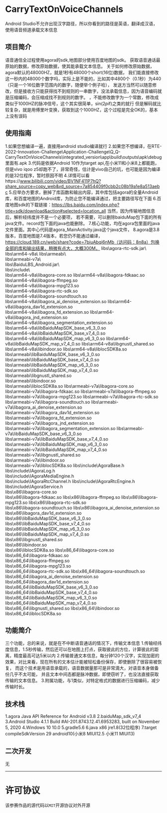 # CarryTextOnVoiceChannels
<!-- 请将上面“应用名”替换为你本次参赛作品的应用名 -->
Android Studio不允许出现汉字路径，所以你看到的路径是英语，翻译成汉语，使用语音频道承载文本信息

## 项目简介
<!-- 请描述此次参赛作品的简介 -->
语音通信全过程使用agora的sdk,地图部分使用百度地图的sdk。
获取语音通话最原始的数据，修改原始数据，使其能承载文本信息。
关于如何修改原始数据，agora默认的48000HZ，就是1秒有48000个short(16位)数据，
我们能直接修改这一秒内的48000个数字吗，实际上是不能的，比如其中4800个（0.1秒）为440（只是一个16位数字范围内的数字，随便举个例子哈），
发送方当然可以随意修改，但是接收方只能获得找不到规则的一串数字，没法承载信息，因为语音编码就是压缩编码，会压缩成找不到规则的数字。
，不能修改数字为一个常数，修改成类似于1000HZ的脉冲信号，这个其实很简单，sin(2*pi*f)之类的就行
但是解码就比较复杂，就是用傅里叶变换，获取到这个1000HZ，这个过程是完全OK的，基本上没有误码

## 使用指南
<!-- 请描述该应用的使用步骤，包括下载、依赖安装、参数及软硬件配置（如有）等 -->
1.如果您想编译一遍，直接用android studio编译就行
2.如果您不想编译，在RTE-2022-Innovation-Challenge\Application-Challenge\Q_Q-CarryTextOnVoiceChannels\integrated_version\app\build\outputs\apk\debug里面有.apk
3.代码是依据Android 10作为target api,在小米11和小米8上都能跑，但是vivo iqoo z5却跑不了，非常奇怪，估计是vivo自己的坑，也可能是因为编译的是32位程序，暂时原因不明
4.详情可以看https://www.bilibili.com/video/BV1NF411P7hQ?share_source=copy_web&vd_source=7a854409f0cbb2c08b19a1e8a513aebc
5.应举办方要求，删掉了库函数和输出内容，其中库包括agora的全量Android库，和百度地图的Android库，为防止您不能编译通过，把主要路径写在下面
6.百度地图sdk的下载链接：https://lbs.baidu.com/index.php?title=sdk/download&action#selected=location_all  当然，因为传输地图信息后，解析经纬度并不是一个必要项，
若不需要，可以删除baiduMap包下面的所有java文件。record包下面的java也能删除。
7.核心功能，均在agora包里面的java文件里面。其中心代码是agora_MainActivity.java这个java文件，
8.agora是3.8版本，百度地图是7.4版本，若您仍不能通过编译，https://cloud.189.cn/web/share?code=7biuAbqi6nMb（访问码：8n8a）包换全部的库和输出结果，稍微有点大，大概300M，
libs\agora-rtc-sdk.jar\	
libs\arm64-v8a\	
libs\armeabi\	
libs\armeabi-v7a\	
libs\BaiduLBS_Android.jar\	
libs\include\	
libs\arm64-v8a\libagora-core.so	
libs\arm64-v8a\libagora-fdkaac.so	
libs\arm64-v8a\libagora-ffmpeg.so	
libs\arm64-v8a\libagora-mpg123.so	
libs\arm64-v8a\libagora-rtc-sdk.so	
libs\arm64-v8a\libagora-soundtouch.so	
libs\arm64-v8a\libagora_ai_denoise_extension.so	
libs\arm64-v8a\libagora_dav1d_extension.so	
libs\arm64-v8a\libagora_fd_extension.so	
libs\arm64-v8a\libagora_jnd_extension.so	
libs\arm64-v8a\libagora_segmentation_extension.so	
libs\arm64-v8a\libBaiduMapSDK_base_v6_3_0.so	
libs\arm64-v8a\libBaiduMapSDK_base_v7_4_0.so	
libs\arm64-v8a\libBaiduMapSDK_map_v6_3_0.so	
libs\arm64-v8a\libBaiduMapSDK_map_v7_4_0.so	
libs\arm64-v8a\libgnustl_shared.so	
libs\arm64-v8a\libindoor.so	
libs\arm64-v8a\liblocSDK8a.so	
libs\armeabi\libBaiduMapSDK_base_v6_3_0.so	
libs\armeabi\libBaiduMapSDK_base_v7_4_0.so	
libs\armeabi\libBaiduMapSDK_map_v6_3_0.so	
libs\armeabi\libBaiduMapSDK_map_v7_4_0.so	
libs\armeabi\libgnustl_shared.so	
libs\armeabi\libindoor.so	
libs\armeabi\liblocSDK8a.so	
libs\armeabi-v7a\libagora-core.so	
libs\armeabi-v7a\libagora-fdkaac.so	
libs\armeabi-v7a\libagora-ffmpeg.so	
libs\armeabi-v7a\libagora-mpg123.so	
libs\armeabi-v7a\libagora-rtc-sdk.so	
libs\armeabi-v7a\libagora-soundtouch.so	
libs\armeabi-v7a\libagora_ai_denoise_extension.so	
libs\armeabi-v7a\libagora_dav1d_extension.so	
libs\armeabi-v7a\libagora_fd_extension.so	
libs\armeabi-v7a\libagora_jnd_extension.so	
libs\armeabi-v7a\libagora_segmentation_extension.so	
libs\armeabi-v7a\libBaiduMapSDK_base_v6_3_0.so	
libs\armeabi-v7a\libBaiduMapSDK_base_v7_4_0.so	
libs\armeabi-v7a\libBaiduMapSDK_map_v6_3_0.so	
libs\armeabi-v7a\libBaiduMapSDK_map_v7_4_0.so	
libs\armeabi-v7a\libgnustl_shared.so	
libs\armeabi-v7a\libindoor.so	
libs\armeabi-v7a\liblocSDK8a.so	
libs\include\AgoraBase.h	
libs\include\IAgoraLog.h	
libs\include\IAgoraMediaEngine.h	
libs\include\IAgoraRtcChannel.h	
libs\include\IAgoraRtcEngine.h	
libs\include\IAgoraService.h	
libs\x86\libagora-core.so	
libs\x86\libagora-fdkaac.so	
libs\x86\libagora-ffmpeg.so	
libs\x86\libagora-mpg123.so	
libs\x86\libagora-rtc-sdk.so	
libs\x86\libagora-soundtouch.so	
libs\x86\libagora_ai_denoise_extension.so	
libs\x86\libagora_dav1d_extension.so	
libs\x86\libBaiduMapSDK_base_v6_3_0.so	
libs\x86\libBaiduMapSDK_base_v7_4_0.so	
libs\x86\libBaiduMapSDK_map_v6_3_0.so	
libs\x86\libBaiduMapSDK_map_v7_4_0.so	
libs\x86\libgnustl_shared.so	
libs\x86\libindoor.so	
libs\x86\liblocSDK8a.so	
libs\x86_64\libagora-core.so	
libs\x86_64\libagora-fdkaac.so	
libs\x86_64\libagora-ffmpeg.so	
libs\x86_64\libagora-mpg123.so	
libs\x86_64\libagora-rtc-sdk.so	
libs\x86_64\libagora-soundtouch.so	
libs\x86_64\libagora_ai_denoise_extension.so	
libs\x86_64\libagora_dav1d_extension.so	
libs\x86_64\libBaiduMapSDK_base_v6_3_0.so	
libs\x86_64\libBaiduMapSDK_base_v7_4_0.so	
libs\x86_64\libBaiduMapSDK_map_v6_3_0.so	
libs\x86_64\libBaiduMapSDK_map_v7_4_0.so	
libs\x86_64\libgnustl_shared.so	
libs\x86_64\libindoor.so	
libs\x86_64\liblocSDK8a.so	



## 功能简介
<!-- 请给出该应用的主要功能点 -->
三个功能，总的来说，就是在不中断语音通话的情况下，传输文本信息
1.传输经纬度信息，1.5秒传输，然后还可以在地图上打点，获取彼此的方位，计算彼此的距离，精度最高可达5米以内
2.传输普通文本信息，每分钟120个汉字，实现加密的效果，对比来看，现在所有的文本估计能被轻松备份保存，即使删除了很容易被恢复，
而这个技术是用语音承载的，语音数据量那可是非常滴大，对语音本身做备份几乎不太可能，
并且文本中间态都是脉冲数据，即使窃听了，也没法直接获取传输的文本信息。
3.附属功能，与1类似，对特定格式的数据进行压缩编码，减少传输时长。


## 技术栈
<!-- 请给出该应用主要的技术栈，包括声网和环信（如有用） SDK 版本 -->
1.agora  Java API Reference for Android v3.8
2.baiduMap_sdk_v7_4
3.Android Studio 4.1.1 Build #AI-201.8743.12.41.6953283, built on November 5, 2020
4.Windows 10 10.0
5.gradle5.6
6.java x86 jre1.8(32位程序)
7.target compileSdkVersion 29  android10(小米8 MIUI12.5  小米11 MIUI13)
## 二次开发
<!-- 1、如果是基于已有项目进行二次开发的参赛作品，请在此说明主要变更点，并附上原项目链接。2、如果是本次全新开发，请写“无” -->
无


---
# 许可协议

该参赛作品的源代码以`MIT`开源协议对外开源
